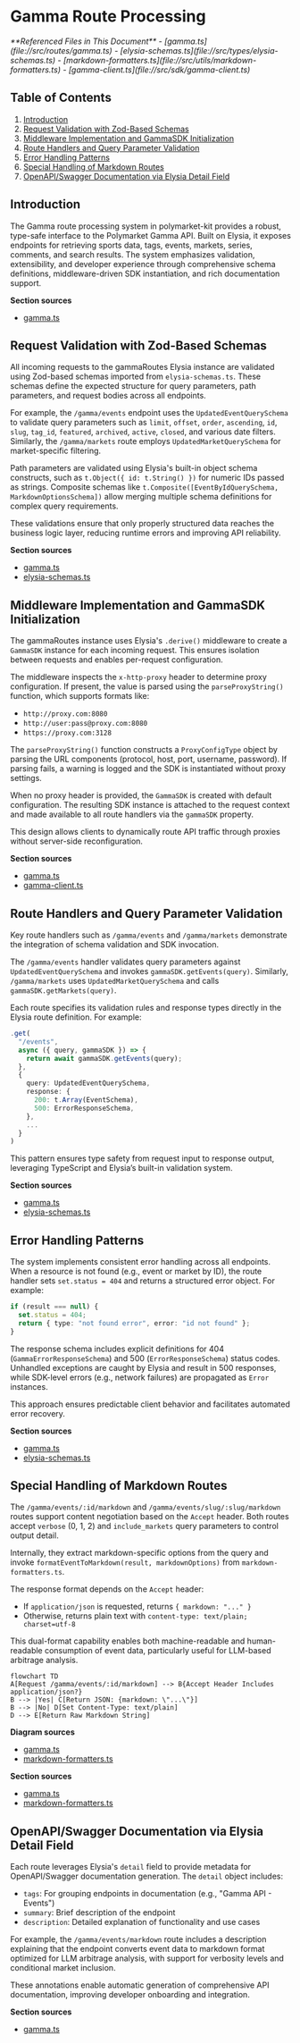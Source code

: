 # Gamma Route Processing

<cite>
**Referenced Files in This Document**   
- [gamma.ts](file://src/routes/gamma.ts)
- [elysia-schemas.ts](file://src/types/elysia-schemas.ts)
- [markdown-formatters.ts](file://src/utils/markdown-formatters.ts)
- [gamma-client.ts](file://src/sdk/gamma-client.ts)
</cite>

## Table of Contents
1. [Introduction](#introduction)
2. [Request Validation with Zod-Based Schemas](#request-validation-with-zod-based-schemas)
3. [Middleware Implementation and GammaSDK Initialization](#middleware-implementation-and-gammasdk-initialization)
4. [Route Handlers and Query Parameter Validation](#route-handlers-and-query-parameter-validation)
5. [Error Handling Patterns](#error-handling-patterns)
6. [Special Handling of Markdown Routes](#special-handling-of-markdown-routes)
7. [OpenAPI/Swagger Documentation via Elysia Detail Field](#openapiswagger-documentation-via-elysia-detail-field)

## Introduction
The Gamma route processing system in polymarket-kit provides a robust, type-safe interface to the Polymarket Gamma API. Built on Elysia, it exposes endpoints for retrieving sports data, tags, events, markets, series, comments, and search results. The system emphasizes validation, extensibility, and developer experience through comprehensive schema definitions, middleware-driven SDK instantiation, and rich documentation support.

**Section sources**
- [gamma.ts](file://src/routes/gamma.ts#L1-L50)

## Request Validation with Zod-Based Schemas

All incoming requests to the gammaRoutes Elysia instance are validated using Zod-based schemas imported from `elysia-schemas.ts`. These schemas define the expected structure for query parameters, path parameters, and request bodies across all endpoints.

For example, the `/gamma/events` endpoint uses the `UpdatedEventQuerySchema` to validate query parameters such as `limit`, `offset`, `order`, `ascending`, `id`, `slug`, `tag_id`, `featured`, `archived`, `active`, `closed`, and various date filters. Similarly, the `/gamma/markets` route employs `UpdatedMarketQuerySchema` for market-specific filtering.

Path parameters are validated using Elysia's built-in object schema constructs, such as `t.Object({ id: t.String() })` for numeric IDs passed as strings. Composite schemas like `t.Composite([EventByIdQuerySchema, MarkdownOptionsSchema])` allow merging multiple schema definitions for complex query requirements.

These validations ensure that only properly structured data reaches the business logic layer, reducing runtime errors and improving API reliability.

**Section sources**
- [gamma.ts](file://src/routes/gamma.ts#L100-L150)
- [elysia-schemas.ts](file://src/types/elysia-schemas.ts#L300-L500)

## Middleware Implementation and GammaSDK Initialization

The gammaRoutes instance uses Elysia's `.derive()` middleware to create a `GammaSDK` instance for each incoming request. This ensures isolation between requests and enables per-request configuration.

The middleware inspects the `x-http-proxy` header to determine proxy configuration. If present, the value is parsed using the `parseProxyString()` function, which supports formats like:
- `http://proxy.com:8080`
- `http://user:pass@proxy.com:8080`
- `https://proxy.com:3128`

The `parseProxyString()` function constructs a `ProxyConfigType` object by parsing the URL components (protocol, host, port, username, password). If parsing fails, a warning is logged and the SDK is instantiated without proxy settings.

When no proxy header is provided, the `GammaSDK` is created with default configuration. The resulting SDK instance is attached to the request context and made available to all route handlers via the `gammaSDK` property.

This design allows clients to dynamically route API traffic through proxies without server-side reconfiguration.

**Section sources**
- [gamma.ts](file://src/routes/gamma.ts#L60-L100)
- [gamma-client.ts](file://src/sdk/gamma-client.ts#L50-L100)

## Route Handlers and Query Parameter Validation

Key route handlers such as `/gamma/events` and `/gamma/markets` demonstrate the integration of schema validation and SDK invocation.

The `/gamma/events` handler validates query parameters against `UpdatedEventQuerySchema` and invokes `gammaSDK.getEvents(query)`. Similarly, `/gamma/markets` uses `UpdatedMarketQuerySchema` and calls `gammaSDK.getMarkets(query)`.

Each route specifies its validation rules and response types directly in the Elysia route definition. For example:

```ts
.get(
  "/events",
  async ({ query, gammaSDK }) => {
    return await gammaSDK.getEvents(query);
  },
  {
    query: UpdatedEventQuerySchema,
    response: {
      200: t.Array(EventSchema),
      500: ErrorResponseSchema,
    },
    ...
  }
)
```

This pattern ensures type safety from request input to response output, leveraging TypeScript and Elysia’s built-in validation system.

**Section sources**
- [gamma.ts](file://src/routes/gamma.ts#L150-L300)
- [elysia-schemas.ts](file://src/types/elysia-schemas.ts#L400-L450)

## Error Handling Patterns

The system implements consistent error handling across all endpoints. When a resource is not found (e.g., event or market by ID), the route handler sets `set.status = 404` and returns a structured error object. For example:

```ts
if (result === null) {
  set.status = 404;
  return { type: "not found error", error: "id not found" };
}
```

The response schema includes explicit definitions for 404 (`GammaErrorResponseSchema`) and 500 (`ErrorResponseSchema`) status codes. Unhandled exceptions are caught by Elysia and result in 500 responses, while SDK-level errors (e.g., network failures) are propagated as `Error` instances.

This approach ensures predictable client behavior and facilitates automated error recovery.

**Section sources**
- [gamma.ts](file://src/routes/gamma.ts#L350-L400)
- [elysia-schemas.ts](file://src/types/elysia-schemas.ts#L200-L250)

## Special Handling of Markdown Routes

The `/gamma/events/:id/markdown` and `/gamma/events/slug/:slug/markdown` routes support content negotiation based on the `Accept` header. Both routes accept `verbose` (0, 1, 2) and `include_markets` query parameters to control output detail.

Internally, they extract markdown-specific options from the query and invoke `formatEventToMarkdown(result, markdownOptions)` from `markdown-formatters.ts`.

The response format depends on the `Accept` header:
- If `application/json` is requested, returns `{ markdown: "..." }`
- Otherwise, returns plain text with `content-type: text/plain; charset=utf-8`

This dual-format capability enables both machine-readable and human-readable consumption of event data, particularly useful for LLM-based arbitrage analysis.

```mermaid
flowchart TD
A[Request /gamma/events/:id/markdown] --> B{Accept Header Includes application/json?}
B --> |Yes| C[Return JSON: {markdown: \"...\"}]
B --> |No| D[Set Content-Type: text/plain]
D --> E[Return Raw Markdown String]
```

**Diagram sources**
- [gamma.ts](file://src/routes/gamma.ts#L500-L550)
- [markdown-formatters.ts](file://src/utils/markdown-formatters.ts#L100-L200)

**Section sources**
- [gamma.ts](file://src/routes/gamma.ts#L500-L550)
- [markdown-formatters.ts](file://src/utils/markdown-formatters.ts#L1-L300)

## OpenAPI/Swagger Documentation via Elysia Detail Field

Each route leverages Elysia's `detail` field to provide metadata for OpenAPI/Swagger documentation generation. The `detail` object includes:
- `tags`: For grouping endpoints in documentation (e.g., "Gamma API - Events")
- `summary`: Brief description of the endpoint
- `description`: Detailed explanation of functionality and use cases

For example, the `/gamma/events/markdown` route includes a description explaining that the endpoint converts event data to markdown format optimized for LLM arbitrage analysis, with support for verbosity levels and conditional market inclusion.

These annotations enable automatic generation of comprehensive API documentation, improving developer onboarding and integration.

**Section sources**
- [gamma.ts](file://src/routes/gamma.ts#L520-L530)